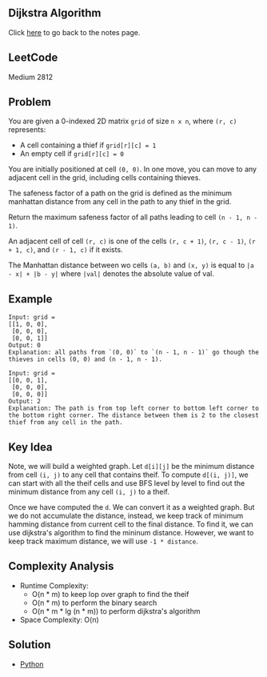 ## Dijkstra Algorithm
Click [here](../notes.md) to go back to the notes page.

## LeetCode
Medium 2812

## Problem
You are given a 0-indexed 2D matrix `grid` of size `n x n`, where `(r, c)` represents:
- A cell containing a thief if `grid[r][c] = 1`
- An empty cell if `grid[r][c] = 0`

You are initially positioned at cell `(0, 0)`. In one move, you can move to any adjacent cell in the grid, including cells containing thieves.

The safeness factor of a path on the grid is defined as the minimum manhattan distance from any cell in the path to any thief in the grid.

Return the maximum safeness factor of all paths leading to cell `(n - 1, n - 1)`.

An adjacent cell of cell `(r, c)` is one of the cells `(r, c + 1)`, `(r, c - 1)`, `(r + 1, c)`, and `(r - 1, c)` if it exists.

The Manhattan distance between wo cells `(a, b)` and `(x, y)` is equal to `|a - x| + |b - y|` where `|val|` denotes the absolute value of val.

## Example
```
Input: grid = 
[[1, 0, 0],
 [0, 0, 0],
 [0, 0, 1]]
Output: 0
Explanation: all paths from `(0, 0)` to `(n - 1, n - 1)` go though the thieves in cells (0, 0) and (n - 1, n - 1).

Input: grid =
[[0, 0, 1],
 [0, 0, 0],
 [0, 0, 0]]
Output: 2
Explanation: The path is from top left corner to bottom left corner to the bottom right corner. The distance between them is 2 to the closest thief from any cell in the path.
```

## Key Idea
Note, we will build a weighted graph. Let `d[i][j]` be the minimum distance from cell `(i, j)` to any cell that contains theif. To compute `d[(i, j)]`, we can start with all the theif cells and use BFS level by level to find out the minimum distance from any cell `(i, j)` to a theif.

Once we have computed the `d`. We can convert it as a weighted graph. But we do not accumulate the distance, instead, we keep track of minimum hamming distance from current cell to the final distance. To find it, we can use dijkstra's algorithm to find the mininum distance. However, we want to keep track maximum distance, we will use `-1 * distance`.

## Complexity Analysis
- Runtime Complexity:
  - O(n * m) to keep lop over graph to find the theif
  - O(n * m) to perform the binary search
  - O(n * m * lg (n * m)) to perform dijkstra's algorithm
- Space Complexity: O(n)

## Solution
- [Python](./solution.py)
